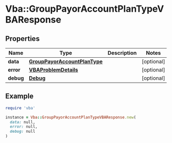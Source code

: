 # Vba::GroupPayorAccountPlanTypeVBAResponse

## Properties

| Name | Type | Description | Notes |
| ---- | ---- | ----------- | ----- |
| **data** | [**GroupPayorAccountPlanType**](GroupPayorAccountPlanType.md) |  | [optional] |
| **error** | [**VBAProblemDetails**](VBAProblemDetails.md) |  | [optional] |
| **debug** | [**Debug**](Debug.md) |  | [optional] |

## Example

```ruby
require 'vba'

instance = Vba::GroupPayorAccountPlanTypeVBAResponse.new(
  data: null,
  error: null,
  debug: null
)
```

